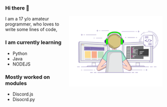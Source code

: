 ### Hi there 👋
<img align="right" alt="GIF" src="https://raw.githubusercontent.com/devSouvik/devSouvik/master/gif3.gif" width="300"/>

I am a 17 y/o amateur programmer, 
who loves to write some lines of code,

### I am currently learning
- Python
- Java
- NODEJS

### Mostly worked on modules
- Discord.js
- Disocrd.py
<!--
**typhonshambo/typhonshambo** is a ✨ _special_ ✨ repository because its `README.md` (this file) appears on your GitHub profile.

Here are some ideas to get you started:

- 🔭 I’m currently working on ...
- 🌱 I’m currently learning ...
- 👯 I’m looking to collaborate on ...
- 🤔 I’m looking for help with ...
- 💬 Ask me about ...
- 📫 How to reach me: ...
- 😄 Pronouns: ...
- ⚡ Fun fact: ...
-->
